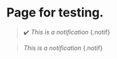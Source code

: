 # Page for testing.

> :heavy_check_mark: *This is a notification*
{.notif}

> <i class="fa-solid fa-exclamation"></i> *This is a notification*
{.notif}